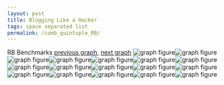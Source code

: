```yaml
---
layout: post
title: Blogging Like a Hacker
tags: space separated list
permalink: /comb_quintuple_RB/
---
```


RB Benchmarks
[previous graph](../comb_quintuple_PDFD/), [next graph](../comb_quintuple_ROD/)
<img src="./images/quintuple/RB/RB-AVL_box.png" alt="graph figure"><img src="./images/quintuple/RB/RB-A_box.png" alt="graph figure"><img src="./images/quintuple/RB/RB-CYPHERD_box.png" alt="graph figure"><img src="./images/quintuple/RB/RB-EGG_box.png" alt="graph figure"><img src="./images/quintuple/RB/RB-FACE_box.png" alt="graph figure"><img src="./images/quintuple/RB/RB-FLOYD_box.png" alt="graph figure"><img src="./images/quintuple/RB/RB-F_box.png" alt="graph figure"><img src="./images/quintuple/RB/RB-H_box.png" alt="graph figure"><img src="./images/quintuple/RB/RB-JSOND_box.png" alt="graph figure"><img src="./images/quintuple/RB/RB-K_box.png" alt="graph figure"><img src="./images/quintuple/RB/RB-O_box.png" alt="graph figure"><img src="./images/quintuple/RB/RB-PDFD_box.png" alt="graph figure"><img src="./images/quintuple/RB/RB-RB_box.png" alt="graph figure"><img src="./images/quintuple/RB/RB-ROD_box.png" alt="graph figure"><img src="./images/quintuple/RB/RB-SMATRIX_box.png" alt="graph figure"><img src="./images/quintuple/RB/RB-SORTD_box.png" alt="graph figure"><img src="./images/quintuple/RB/RB-ZB_box.png" alt="graph figure">